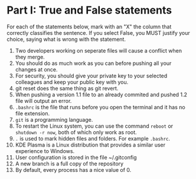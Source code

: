 # Part I: True and False statements

For each of the statements below, mark with an "X" the column that correctly classifies the sentence. If you select False, you MUST justify your choice, saying what is wrong with the statement.

1. Two developers working on seperate files will cause a conflict when they merge.
2. You should do as much work as you can before pushing all your changes at once.
3. For security, you should give your private key to your selected colleagues and keep your public key with you.
4. git reset does the same thing as git revert.
5. When pushing a version 1.1 file to an already commited and pushed 1.2 file will output an error.
6. `.bashrc` is the file that runs before you open the terminal and it has no file extension.
7. `git` is a programming language.
8. To restart the Linux system, you can use the command `reboot` or `shutdown -r now`, both of which only work as root.
9. `.` is used to mark hidden files and folders. For example `.bashrc`. 
10. KDE Plasma is a Linux distribution that provides a similar user experience to Windows.
11. User configuration is stored in the file ~/.gitconfig
12. A new branch is a full copy of the repository
13. By default, every process has a nice value of 0.

